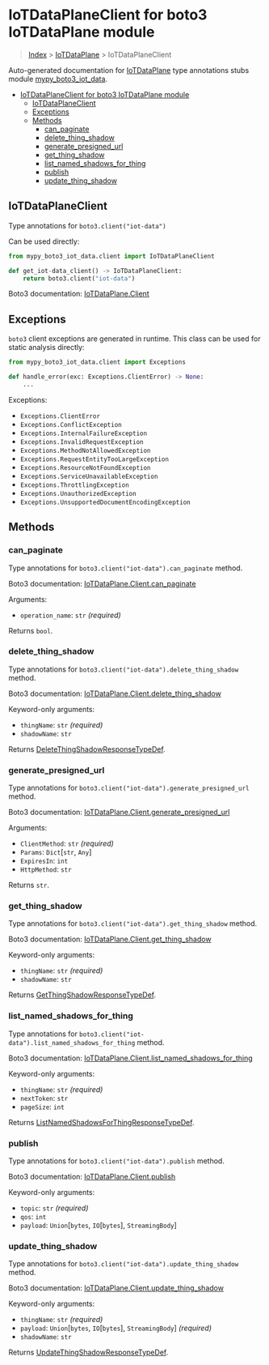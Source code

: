 # IoTDataPlaneClient for boto3 IoTDataPlane module

> [Index](..) > [IoTDataPlane](.) > IoTDataPlaneClient

Auto-generated documentation for
[IoTDataPlane](https://boto3.amazonaws.com/v1/documentation/api/latest/reference/services/iot-data.html#IoTDataPlane)
type annotations stubs module
[mypy_boto3_iot_data](https://pypi.org/project/mypy-boto3-iot-data/).

- [IoTDataPlaneClient for boto3 IoTDataPlane module](#iotdataplaneclient-for-boto3-iotdataplane-module)
  - [IoTDataPlaneClient](#iotdataplaneclient)
  - [Exceptions](#exceptions)
  - [Methods](#methods)
    - [can_paginate](#can_paginate)
    - [delete_thing_shadow](#delete_thing_shadow)
    - [generate_presigned_url](#generate_presigned_url)
    - [get_thing_shadow](#get_thing_shadow)
    - [list_named_shadows_for_thing](#list_named_shadows_for_thing)
    - [publish](#publish)
    - [update_thing_shadow](#update_thing_shadow)

## IoTDataPlaneClient

Type annotations for `boto3.client("iot-data")`

Can be used directly:

```python
from mypy_boto3_iot_data.client import IoTDataPlaneClient

def get_iot-data_client() -> IoTDataPlaneClient:
    return boto3.client("iot-data")
```

Boto3 documentation:
[IoTDataPlane.Client](https://boto3.amazonaws.com/v1/documentation/api/latest/reference/services/iot-data.html#IoTDataPlane.Client)

## Exceptions

`boto3` client exceptions are generated in runtime. This class can be used for
static analysis directly:

```python
from mypy_boto3_iot_data.client import Exceptions

def handle_error(exc: Exceptions.ClientError) -> None:
    ...
```

Exceptions:

- `Exceptions.ClientError`
- `Exceptions.ConflictException`
- `Exceptions.InternalFailureException`
- `Exceptions.InvalidRequestException`
- `Exceptions.MethodNotAllowedException`
- `Exceptions.RequestEntityTooLargeException`
- `Exceptions.ResourceNotFoundException`
- `Exceptions.ServiceUnavailableException`
- `Exceptions.ThrottlingException`
- `Exceptions.UnauthorizedException`
- `Exceptions.UnsupportedDocumentEncodingException`

## Methods

### can_paginate

Type annotations for `boto3.client("iot-data").can_paginate` method.

Boto3 documentation:
[IoTDataPlane.Client.can_paginate](https://boto3.amazonaws.com/v1/documentation/api/latest/reference/services/iot-data.html#IoTDataPlane.Client.can_paginate)

Arguments:

- `operation_name`: `str` *(required)*

Returns `bool`.

### delete_thing_shadow

Type annotations for `boto3.client("iot-data").delete_thing_shadow` method.

Boto3 documentation:
[IoTDataPlane.Client.delete_thing_shadow](https://boto3.amazonaws.com/v1/documentation/api/latest/reference/services/iot-data.html#IoTDataPlane.Client.delete_thing_shadow)

Keyword-only arguments:

- `thingName`: `str` *(required)*
- `shadowName`: `str`

Returns
[DeleteThingShadowResponseTypeDef](./type_defs.md#deletethingshadowresponsetypedef).

### generate_presigned_url

Type annotations for `boto3.client("iot-data").generate_presigned_url` method.

Boto3 documentation:
[IoTDataPlane.Client.generate_presigned_url](https://boto3.amazonaws.com/v1/documentation/api/latest/reference/services/iot-data.html#IoTDataPlane.Client.generate_presigned_url)

Arguments:

- `ClientMethod`: `str` *(required)*
- `Params`: `Dict`\[`str`, `Any`\]
- `ExpiresIn`: `int`
- `HttpMethod`: `str`

Returns `str`.

### get_thing_shadow

Type annotations for `boto3.client("iot-data").get_thing_shadow` method.

Boto3 documentation:
[IoTDataPlane.Client.get_thing_shadow](https://boto3.amazonaws.com/v1/documentation/api/latest/reference/services/iot-data.html#IoTDataPlane.Client.get_thing_shadow)

Keyword-only arguments:

- `thingName`: `str` *(required)*
- `shadowName`: `str`

Returns
[GetThingShadowResponseTypeDef](./type_defs.md#getthingshadowresponsetypedef).

### list_named_shadows_for_thing

Type annotations for `boto3.client("iot-data").list_named_shadows_for_thing`
method.

Boto3 documentation:
[IoTDataPlane.Client.list_named_shadows_for_thing](https://boto3.amazonaws.com/v1/documentation/api/latest/reference/services/iot-data.html#IoTDataPlane.Client.list_named_shadows_for_thing)

Keyword-only arguments:

- `thingName`: `str` *(required)*
- `nextToken`: `str`
- `pageSize`: `int`

Returns
[ListNamedShadowsForThingResponseTypeDef](./type_defs.md#listnamedshadowsforthingresponsetypedef).

### publish

Type annotations for `boto3.client("iot-data").publish` method.

Boto3 documentation:
[IoTDataPlane.Client.publish](https://boto3.amazonaws.com/v1/documentation/api/latest/reference/services/iot-data.html#IoTDataPlane.Client.publish)

Keyword-only arguments:

- `topic`: `str` *(required)*
- `qos`: `int`
- `payload`: `Union`\[`bytes`, `IO`\[`bytes`\], `StreamingBody`\]

### update_thing_shadow

Type annotations for `boto3.client("iot-data").update_thing_shadow` method.

Boto3 documentation:
[IoTDataPlane.Client.update_thing_shadow](https://boto3.amazonaws.com/v1/documentation/api/latest/reference/services/iot-data.html#IoTDataPlane.Client.update_thing_shadow)

Keyword-only arguments:

- `thingName`: `str` *(required)*
- `payload`: `Union`\[`bytes`, `IO`\[`bytes`\], `StreamingBody`\] *(required)*
- `shadowName`: `str`

Returns
[UpdateThingShadowResponseTypeDef](./type_defs.md#updatethingshadowresponsetypedef).
